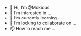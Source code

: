 - 👋 Hi, I’m @Mokious
- 👀 I’m interested in ...
- 🌱 I’m currently learning ...
- 💞️ I’m looking to collaborate on ...
- 📫 How to reach me ...

<!---
Mokious/Mokious is a ✨ special ✨ repository because its `README.md` (this file) appears on your GitHub profile.
You can click the Preview link to take a look at your changes.
--->
